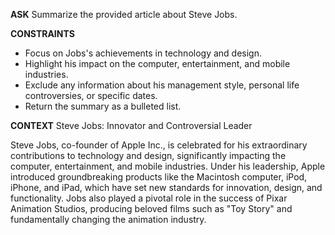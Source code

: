 <!-- __ASK__
Summarize the provided article about Steve Jobs.

__CONSTRAINTS__
- Focus on Jobs's achievements in technology and design.
- Highlight the impact on the computer, entertainment, and mobile industries.
- Exclude any information about his management style or personal life controversies.

__CONTEXT__

Steve Jobs: Innovator and Controversial Leader

Steve Jobs, co-founder of Apple Inc., is celebrated for his extraordinary contributions to technology and design, significantly impacting the computer, entertainment, and mobile industries. Under his leadership, Apple introduced groundbreaking products like the Macintosh computer, iPod, iPhone, and iPad, which have set new standards for innovation, design, and functionality. Jobs also played a pivotal role in the success of Pixar Animation Studios, producing beloved films such as "Toy Story" and fundamentally changing the animation industry.

Jobs was known for his visionary approach and uncompromising commitment to quality, which drove Apple to achieve unprecedented success and become one of the world's most valuable companies. His keynote presentations became iconic, captivating audiences with his charismatic and persuasive style.

However, Steve Jobs's management style was also a source of controversy. Described as demanding and intensely critical, he could be challenging to work with, often pushing employees to their limits to achieve the perfection he envisioned. His approach led to numerous conflicts and was characterized by some as tyrannical.

Jobs's early reluctance to engage in philanthropic activities also drew criticism, contrasting with the practices of other high-profile billionaires. Though in his later years, he and his wife, Laurene Powell Jobs, made significant, albeit less publicized, charitable contributions.

Moreover, Jobs's initial denial of paternity for his daughter Lisa Brennan-Jobs added a personal controversy. His relationship with her and her mother, Chrisann Brennan, was complicated and strained, though it evolved over time.

Despite these controversies, Steve Jobs's legacy as a pioneer of modern technology is undisputed. His influence on technology and culture continues to be felt worldwide, and his story is a testament to the complex interplay between genius and the human elements of ambition, imperfection, and redemption. -->

__ASK__
Summarize the provided article about Steve Jobs.

__CONSTRAINTS__
- Focus on Jobs's achievements in technology and design.
- Highlight his impact on the computer, entertainment, and mobile industries.
- Exclude any information about his management style, personal life controversies, or specific dates.
- Return the summary as a bulleted list.

__CONTEXT__
Steve Jobs: Innovator and Controversial Leader

Steve Jobs, co-founder of Apple Inc., is celebrated for his extraordinary contributions to technology and design, significantly impacting the computer, entertainment, and mobile industries. Under his leadership, Apple introduced groundbreaking products like the Macintosh computer, iPod, iPhone, and iPad, which have set new standards for innovation, design, and functionality. Jobs also played a pivotal role in the success of Pixar Animation Studios, producing beloved films such as "Toy Story" and fundamentally changing the animation industry.
